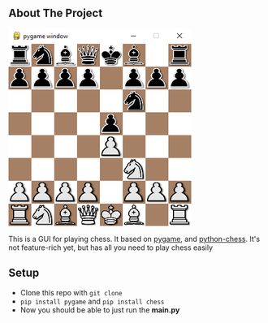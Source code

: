 ## About The Project

![image](./doc/example.png)

This is a GUI for playing chess.
It based on [pygame](https://github.com/pygame/pygame),
and [python-chess](https://github.com/niklasf/python-chess).
It's not feature-rich yet, but has all you need to play chess easily

## Setup
- Clone this repo with `git clone`
- `pip install pygame` and `pip install chess`
- Now you should be able to just run the **main.py**
